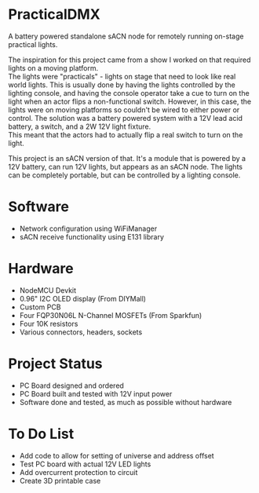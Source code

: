 # PracticalDMX
A battery powered standalone sACN node for remotely running on-stage practical lights.

The inspiration for this project came from a show I worked on that required lights on a moving platform.  
The lights were "practicals" - lights on stage that need to look like real world lights.
This is usually done by having the lights controlled by the lighting console, and having the console operator take
a cue to turn on the light when an actor flips a non-functional switch.
However, in this case, the lights were on moving platforms so couldn't be wired to either power or control.
The solution was a battery powered system with a 12V lead acid battery, a switch, and a 2W 12V light fixture.  
This meant that the actors had to actually flip a real switch to turn on the light.

This project is an sACN version of that.  It's a module that is powered by a 12V battery, can run 12V lights, 
but appears as an sACN node.
The lights can be completely portable, but can be controlled by a lighting console.

# Software
- Network configuration using WiFiManager
- sACN receive functionality using E131 library


# Hardware
- NodeMCU Devkit
- 0.96" I2C OLED display (From DIYMall)
- Custom PCB
- Four FQP30N06L N-Channel MOSFETs (From Sparkfun)
- Four 10K resistors
- Various connectors, headers, sockets

# Project Status
- PC Board designed and ordered
- PC Board built and tested with 12V input power
- Software done and tested, as much as possible without hardware

# To Do List
- Add code to allow for setting of universe and address offset
- Test PC board with actual 12V LED lights
- Add overcurrent protection to circuit
- Create 3D printable case
